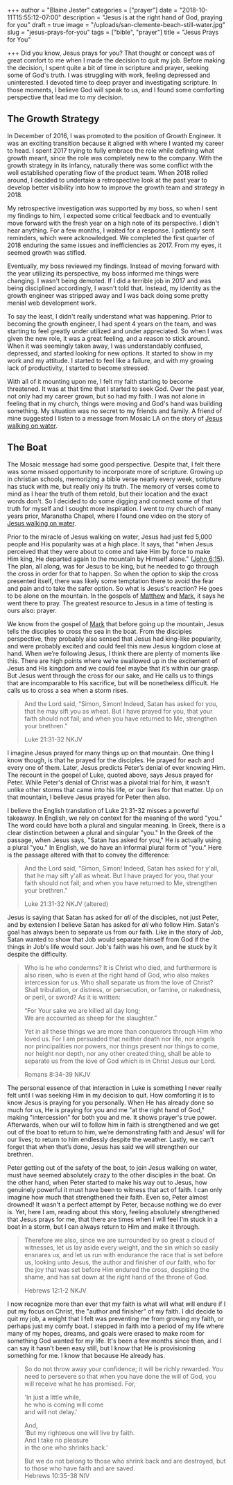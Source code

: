 +++
author = "Blaine Jester"
categories = ["prayer"]
date = "2018-10-11T15:55:12-07:00"
description = "Jesus is at the right hand of God, praying for you"
draft = true
image = "/uploads/san-clemente-beach-still-water.jpg"
slug = "jesus-prays-for-you"
tags = ["bible", "prayer"]
title = "Jesus Prays for You"

+++
Did you know, Jesus prays for you? That thought or concept was of great comfort to me when I made the decision to quit my job. Before making the decision, I spent quite a bit of time in scripture and prayer, seeking some of God's truth. I was struggling with work, feeling depressed and uninterested. I devoted time to deep prayer and investigating scripture. In those moments, I believe God will speak to us, and I found some comforting perspective that lead me to my decision.

## The Growth Strategy

In December of 2016, I was promoted to the position of Growth Engineer. It was an exciting transition because it aligned with where I wanted my career to head. I spent 2017 trying to fully embrace the role while defining what growth meant, since the role was completely new to the company. With the growth strategy in its infancy, naturally there was some conflict with the well established operating flow of the product team. When 2018 rolled around, I decided to undertake a retrospective look at the past year to develop better visibility into how to improve the growth team and strategy in 2018.

My retrospective investigation was supported by my boss, so when I sent my findings to him, I expected some critical feedback and to eventually move forward with the fresh year on a high note of its perspective. I didn't hear anything. For a few months, I waited for a response. I patiently sent reminders, which were acknowledged. We completed the first quarter of 2018 enduring the same issues and inefficiencies as 2017. From my eyes, it seemed growth was stifled.

Eventually, my boss reviewed my findings. Instead of moving forward with the year utilizing its perspective, my boss informed me things were changing. I wasn't being demoted. If I did a terrible job in 2017 and was being disciplined accordingly, I wasn't told that. Instead, my identity as the growth engineer was stripped away and I was back doing some pretty menial web development work.

To say the least, I didn't really understand what was happening. Prior to becoming the growth engineer, I had spent 4 years on the team, and was starting to feel greatly under utilized and under appreciated. So when I was given the new role, it was a great feeling, and a reason to stick around. When it was seemingly taken away, I was understandably confused, depressed, and started looking for new options. It started to show in my work and my attitude. I started to feel like a failure, and with my growing lack of productivity, I started to become stressed.

With all of it mounting upon me, I felt my faith starting to become threatened. It was at that time that I started to seek God. Over the past year, not only had my career grown, but so had my faith. I was not alone in feeling that in my church, things were moving and God's hand was building something. My situation was no secret to my friends and family. A friend of mine suggested I listen to a message from Mosaic LA on the story of [Jesus walking on water](https://www.youtube.com/watch?v=SN2rC2JOvjk 'Watch "Second Wind"').

## The Boat

The Mosaic message had some good perspective. Despite that, I felt there was some missed opportunity to incorporate more of scripture. Growing up in christian schools, memorizing a bible verse nearly every week, scripture has stuck with me, but really only its truth. The memory of verses come to mind as I hear the truth of them retold, but their location and the exact words don't. So I decided to do some digging and connect some of that truth for myself and I sought more inspiration. I went to my church of many years prior, Maranatha Chapel, where I found one video on the story of [Jesus walking on water](https://www.youtube.com/watch?v=7r-C2VEPbWY 'Watch "Get out of the Boat"').

Prior to the miracle of Jesus walking on water, Jesus had just fed 5,000 people and His popularity was at a high place. It says, that "when Jesus perceived that they were about to come and take Him by force to make Him king, He departed again to the mountain by Himself alone." ([John 6:15](https://www.biblegateway.com/passage/?search=John+6%3A15&version=NKJV "John 6:15")). The plan, all along, was for Jesus to be king, but he needed to go through the cross in order for that to happen. So when the option to skip the cross presented itself, there was likely some temptation there to avoid the fear and pain and to take the safer option. So what is Jesus's reaction? He goes to be alone on the mountain. In the gospels of [Matthew](https://www.biblegateway.com/passage/?search=Matthew+14%3A23&version=NKJV "Matthew 14:23") and [Mark](https://www.biblegateway.com/passage/?search=Mark+6%3A46&version=NKJV "Mark 6:46"), it says he went there to pray. The greatest resource to Jesus in a time of testing is ours also: prayer.

We know from the gospel of [Mark](https://www.biblegateway.com/passage/?search=Mark+6%3A45&version=NKJV "Mark 6:45") that before going up the mountain, Jesus tells the disciples to cross the sea in the boat. From the disciples perspective, they probably also sensed that Jesus had king-like popularity, and were probably excited and could feel this new Jesus kingdom close at hand. When we’re following Jesus, I think there are plenty of moments like this. There are high points where we’re swallowed up in the excitement of Jesus and His kingdom and we could feel maybe that it’s within our grasp. But Jesus went through the cross for our sake, and He calls us to things that are incomparable to His sacrifice, but will be nonetheless difficult. He calls us to cross a sea when a storm rises.

> And the Lord said, “Simon, Simon! Indeed, Satan has asked for you, that he may sift you as wheat. But I have prayed for you, that your faith should not fail; and when you have returned to Me, strengthen your brethren.”
>
> Luke 21:31-32 NKJV

I imagine Jesus prayed for many things up on that mountain. One thing I know though, is that he prayed for the disciples. He prayed for each and every one of them. Later, Jesus predicts Peter’s denial of ever knowing Him. The recount in the gospel of Luke, quoted above, says Jesus prayed for Peter. While Peter's denial of Christ was a pivotal trial for him, it wasn't unlike other storms that came into his life, or our lives for that matter. Up on that mountain, I believe Jesus prayed for Peter then also.

I believe the English translation of Luke 21:31-32 misses a powerful takeaway. In English, we rely on context for the meaning of the word "you." The word could have both a plural and singular meaning. In Greek, there is a clear distinction between a plural and singular "you." In the Greek of the passage, when Jesus says, "Satan has asked for you," He is actually using a plural "you." In English, we do have an informal plural form of "you." Here is the passage altered with that to convey the difference:

> And the Lord said, “Simon, Simon! Indeed, Satan has asked for y'all, that he may sift y'all as wheat. But I have prayed for you, that your faith should not fail; and when you have returned to Me, strengthen your brethren.”
>
> Luke 21:31-32 NKJV (altered)

Jesus is saying that Satan has asked for _all_ of the disciples, not just Peter, and by extension I believe Satan has asked for _all_ who follow Him. Satan's goal has always been to separate us from our faith. Like in the story of Job, Satan wanted to show that Job would separate himself from God if the things in Job's life would sour. Job's faith was his own, and he stuck by it despite the difficulty.

> Who is he who condemns? It is Christ who died, and furthermore is also risen, who is even at the right hand of God, who also makes intercession for us. Who shall separate us from the love of Christ? Shall tribulation, or distress, or persecution, or famine, or nakedness, or peril, or sword? As it is written:
>
> “For Your sake we are killed all day long;  
> We are accounted as sheep for the slaughter.”
>
> Yet in all these things we are more than conquerors through Him who loved us. For I am persuaded that neither death nor life, nor angels nor principalities nor powers, nor things present nor things to come, nor height nor depth, nor any other created thing, shall be able to separate us from the love of God which is in Christ Jesus our Lord.
>
> Romans 8:34-39 NKJV

The personal essence of that interaction in Luke is something I never really felt until I was seeking Him in my decision to quit. How comforting it is to know Jesus is praying for you personally. When He has already done so much for us, He is praying for you and me "at the right hand of God," making "intercession" for both you and me. It shows prayer's true power. Afterwards, when our will to follow him in faith is strengthened and we get out of the boat to return to him, we’re demonstrating faith and Jesus’ will for our lives; to return to him endlessly despite the weather. Lastly, we can’t forget that when that’s done, Jesus has said we will strengthen our brethren.

Peter getting out of the safety of the boat, to join Jesus walking on water, must have seemed absolutely crazy to the other disciples in the boat. On the other hand, when Peter started to make his way out to Jesus, how genuinely powerful it must have been to witness that act of faith. I can only imagine how much that strengthened their faith. Even so, Peter almost drowned! It wasn't a perfect attempt by Peter, because nothing we do ever is. Yet, here I am, reading about this story, feeling absolutely strengthened that Jesus prays for me, that there are times when I will feel I'm stuck in a boat in a storm, but I can always return to Him and make it through.

> Therefore we also, since we are surrounded by so great a cloud of witnesses, let us lay aside every weight, and the sin which so easily ensnares _us,_ and let us run with endurance the race that is set before us, looking unto Jesus, the author and finisher of _our_ faith, who for the joy that was set before Him endured the cross, despising the shame, and has sat down at the right hand of the throne of God.
>
> Hebrews 12:1-2 NKJV

I now recognize more than ever that my faith is what will what will endure if I put my focus on Christ, the "author and finisher" of my faith. I did decide to quit my job, a weight that I felt was preventing me from growing my faith, or perhaps just my comfy boat. I stepped in faith into a period of my life where many of my hopes, dreams, and goals were erased to make room for something God wanted for my life. It's been a few months since then, and I can say it hasn't been easy still, but I know that He is provisioning something for me. I know that because He already has.

> So do not throw away your confidence; it will be richly rewarded. You need to persevere so that when you have done the will of God, you will receive what he has promised. For,
>
> 'In just a little while,  
> he who is coming will come  
> and will not delay.'
>
> And,  
> 'But my righteous one will live by faith.  
> And I take no pleasure  
> in the one who shrinks back.'
>
> But we do not belong to those who shrink back and are destroyed, but to those who have faith and are saved.  
> Hebrews 10:35-38 NIV